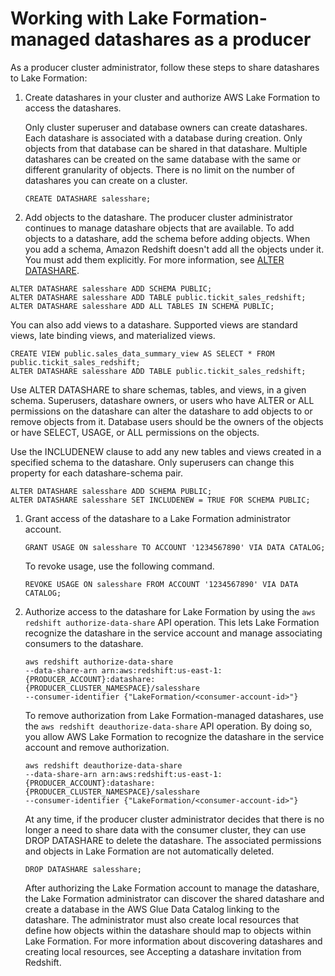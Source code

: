 # Working with Lake Formation\-managed datashares as a producer<a name="lake-formation-getting-started-producer"></a>

As a producer cluster administrator, follow these steps to share datashares to Lake Formation:

1. Create datashares in your cluster and authorize AWS Lake Formation to access the datashares\.

   Only cluster superuser and database owners can create datashares\. Each datashare is associated with a database during creation\. Only objects from that database can be shared in that datashare\. Multiple datashares can be created on the same database with the same or different granularity of objects\. There is no limit on the number of datashares you can create on a cluster\.

   ```
   CREATE DATASHARE salesshare;
   ```

1.  Add objects to the datashare\. The producer cluster administrator continues to manage datashare objects that are available\. To add objects to a datashare, add the schema before adding objects\. When you add a schema, Amazon Redshift doesn't add all the objects under it\. You must add them explicitly\. For more information, see [ALTER DATASHARE](https://docs.aws.amazon.com/redshift/latest/dg/r_ALTER_DATASHARE.html)\. 

   ```
   ALTER DATASHARE salesshare ADD SCHEMA PUBLIC;
   ALTER DATASHARE salesshare ADD TABLE public.tickit_sales_redshift;
   ALTER DATASHARE salesshare ADD ALL TABLES IN SCHEMA PUBLIC;
   ```

   You can also add views to a datashare\. Supported views are standard views, late binding views, and materialized views\.

   ```
   CREATE VIEW public.sales_data_summary_view AS SELECT * FROM public.tickit_sales_redshift;
   ALTER DATASHARE salesshare ADD TABLE public.tickit_sales_redshift;
   ```

   Use ALTER DATASHARE to share schemas, tables, and views, in a given schema\. Superusers, datashare owners, or users who have ALTER or ALL permissions on the datashare can alter the datashare to add objects to or remove objects from it\. Database users should be the owners of the objects or have SELECT, USAGE, or ALL permissions on the objects\. 

   Use the INCLUDENEW clause to add any new tables and views created in a specified schema to the datashare\. Only superusers can change this property for each datashare\-schema pair\.

   ```
   ALTER DATASHARE salesshare ADD SCHEMA PUBLIC;
   ALTER DATASHARE salesshare SET INCLUDENEW = TRUE FOR SCHEMA PUBLIC;
   ```

1. Grant access of the datashare to a Lake Formation administrator account\.

   ```
   GRANT USAGE ON salesshare TO ACCOUNT '1234567890' VIA DATA CATALOG;
   ```

   To revoke usage, use the following command\.

   ```
   REVOKE USAGE ON salesshare FROM ACCOUNT '1234567890' VIA DATA CATALOG;
   ```

1. Authorize access to the datashare for Lake Formation by using the `aws redshift authorize-data-share` API operation\. This lets Lake Formation recognize the datashare in the service account and manage associating consumers to the datashare\.

   ```
   aws redshift authorize-data-share 
   --data-share-arn arn:aws:redshift:us-east-1:{PRODUCER_ACCOUNT}:datashare:{PRODUCER_CLUSTER_NAMESPACE}/salesshare 
   --consumer-identifier {"LakeFormation/<consumer-account-id>"}
   ```

    To remove authorization from Lake Formation\-managed datashares, use the `aws redshift deauthorize-data-share` API operation\. By doing so, you allow AWS Lake Formation to recognize the datashare in the service account and remove authorization\. 

   ```
   aws redshift deauthorize-data-share 
   --data-share-arn arn:aws:redshift:us-east-1:{PRODUCER_ACCOUNT}:datashare:{PRODUCER_CLUSTER_NAMESPACE}/salesshare 
   --consumer-identifier {"LakeFormation/<consumer-account-id>"}
   ```

    At any time, if the producer cluster administrator decides that there is no longer a need to share data with the consumer cluster, they can use DROP DATASHARE to delete the datashare\. The associated permissions and objects in Lake Formation are not automatically deleted\. 

   ```
   DROP DATASHARE salesshare;
   ```

    After authorizing the Lake Formation account to manage the datashare, the Lake Formation administrator can discover the shared datashare and create a database in the AWS Glue Data Catalog linking to the datashare\. The administrator must also create local resources that define how objects within the datashare should map to objects within Lake Formation\. For more information about discovering datashares and creating local resources, see Accepting a datashare invitation from Redshift\. 